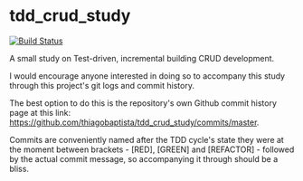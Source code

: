 tdd_crud_study
==============

[![Build Status](https://travis-ci.org/thiagobaptista/tdd_crud_study.png)](https://travis-ci.org/thiagobaptista/tdd_crud_study)

A small study on Test-driven, incremental building CRUD development.

I would encourage anyone interested in doing so to accompany this study through this project's git logs and commit history.

The best option to do this is the repository's own Github commit history page at this link: https://github.com/thiagobaptista/tdd_crud_study/commits/master.

Commits are conveniently named after the TDD cycle's state they were at the moment between brackets - [RED], [GREEN] and [REFACTOR] - followed by the actual commit message, so accompanying it through should be a bliss.
